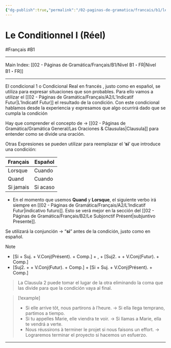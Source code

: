 ```yaml
---
{"dg-publish":true,"permalink":"/02-paginas-de-gramatica/francais/b1/le-conditionnel-i-reel/"}
---
```


# Le Conditionnel I (Réel)
#Français #B1
___
Main Index: [[02 - Páginas de Gramática/Français/B1/Nivel B1・FR\|Nivel B1・FR]]
___
El condicional 1 o Condicional Real en francés , justo como en español, se utiliza para expresar situaciones que son probables. Para ello vamos a utilizar el [[02 - Páginas de Gramática/Français/A2/L’Indicatif Futur\|L’Indicatif Futur]] el resultado de la condición. Con este condicional hablamos desde la experiencia y expresamos que algo ocurrirá dado que se cumpla la condición

Hay que comprender el concepto de → [[02 - Páginas de Gramática/Gramática General/Las Oraciones & Clausulas\|Clausula]] para entender como se divide una oración.

Otras Expresiones se pueden utilizar para reemplazar el ‘**si**’ que introduce una condición:

| Français  | Español  |
| --------- | -------- |
| Lorsque   | Cuando   |
| Quand     | Cuando   |
| Si jamais | Si acaso |
- En el momento que usemos **Quand** y **Lorsque**, el siguiente verbo irá siempre en [[02 - Páginas de Gramática/Français/A2/L’Indicatif Futur\|indicativo futuro]]. Esto se verá mejor en la sección del [[02 - Páginas de Gramática/Français/B2/Le Subjonctif Présent\|subjuntivo Presente]].

Se utilizará la conjunción → “**si**” antes de la condición, justo como en español.


> [!note] 
> - [Si + Suj. + V.Conj(Présent). + Comp.] + , + [Suj2. + + V.Conj(Futur). + Comp.]
> - [Suj2. + + V.Conj(Futur). + Comp.] + [Si + Suj. + V.Conj(Présent). + Comp.]

> La Clausula 2 puede tomar el lugar de la otra eliminando la coma que las divide para que la condición vaya al final.

> [!example] 
> - Si elle arrive tôt, nous partirons à l’heure. → Si ella llega temprano, partimos a tiempo.
> - Si tu appelles Marie, elle viendra te voir. → Si llamas a Marie, ella te vendrá a verte.
> - Nous réussirons à terminer le projet si nous faisons un effort. → Lograremos terminar el proyecto si hacemos un esfuerzo.

___